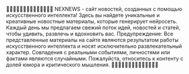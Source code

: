 🎉🎉🎉🎉🎉🎉🎉🎉🎉🎉🎉🎉🎉🎉
NEXNEWS - сайт новостей, созданных с помощью искусственного интеллекта! Здесь вы найдете уникальные и креативные новостные материалы, которые генерирует нейросеть. Каждый день мы предлагаем свежий поток идей, новостей и статей, чтобы удивить, развлечь и вдохновить вас.
Предупреждение: Все представленные материалы на сайте являются результатом работы искусственного интеллекта и носят исключительно развлекательный характер. Совпадения с реальными событиями, личностями или фактами являются случайными. Пожалуйста, относитесь к контенту с долей юмора и критического мышления.
🎉🎉🎉🎉🎉🎉🎉🎉🎉🎉🎉🎉🎉🎉
